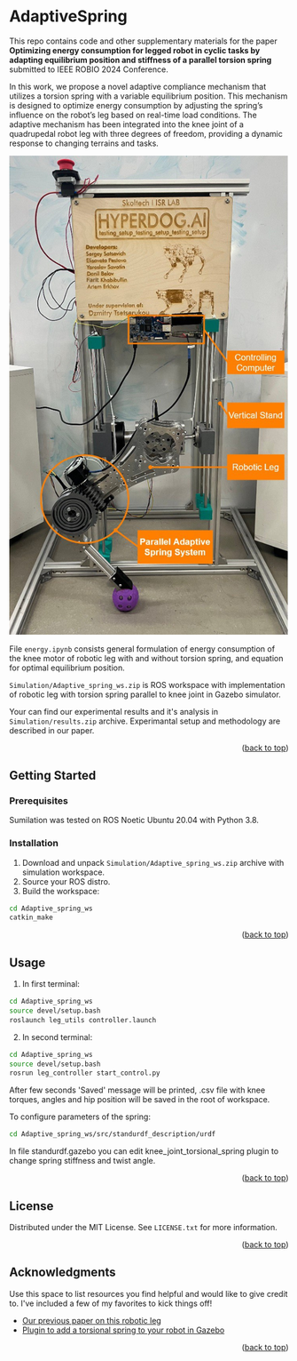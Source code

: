 # AdaptiveSpring

This repo contains code and other supplementary materials for the paper **Optimizing energy consumption for legged robot in cyclic tasks by
adapting equilibrium position and stiffness of a parallel torsion spring** submitted to IEEE ROBIO 2024 Conference.

In this work, we propose a novel adaptive compliance mechanism that utilizes a torsion spring with a variable equilibrium position. This mechanism is designed to optimize energy consumption by adjusting the spring’s influence on the robot’s leg based on real-time load conditions. The adaptive mechanism has been integrated into the knee joint of a quadrupedal robot leg with three degrees of freedom, providing a dynamic response to changing terrains and tasks.

![Testing setup](https://github.com/dancher00/AdaptiveSpring/blob/main/stand.jpg)

File `energy.ipynb` consists general formulation of energy consumption of the knee motor of robotic leg with and without torsion spring, and equation for optimal equilibrium position.

`Simulation/Adaptive_spring_ws.zip` is ROS workspace with implementation of robotic leg with torsion spring parallel to knee joint in Gazebo simulator. 

Your can find our experimental results and it's analysis in `Simulation/results.zip` archive. Experimantal setup and methodology are described in our paper.

<p align="right">(<a href="#readme-top">back to top</a>)</p>

<!-- GETTING STARTED -->
## Getting Started

### Prerequisites

Sumilation was tested on ROS Noetic Ubuntu 20.04 with Python 3.8.

### Installation

1. Download and unpack `Simulation/Adaptive_spring_ws.zip` archive with simulation workspace.
2. Source your ROS distro.
3. Build the workspace:
```sh
cd Adaptive_spring_ws
catkin_make
```

<p align="right">(<a href="#readme-top">back to top</a>)</p>



<!-- USAGE EXAMPLES -->
## Usage

1. In first terminal:
```sh
cd Adaptive_spring_ws
source devel/setup.bash
roslaunch leg_utils controller.launch
```
2. In second terminal:
```sh
cd Adaptive_spring_ws
source devel/setup.bash
rosrun leg_controller start_control.py
```

After few seconds 'Saved' message will be printed, .csv file with knee torques, angles and hip position will be saved in the root of workspace.

To configure parameters of the spring:
```sh
cd Adaptive_spring_ws/src/standurdf_description/urdf
```
In file standurdf.gazebo you can edit knee_joint_torsional_spring plugin to change spring stiffness and twist angle.

<p align="right">(<a href="#readme-top">back to top</a>)</p>

<!-- LICENSE -->
## License

Distributed under the MIT License. See `LICENSE.txt` for more information.

<p align="right">(<a href="#readme-top">back to top</a>)</p>

<!-- ACKNOWLEDGMENTS -->
## Acknowledgments

Use this space to list resources you find helpful and would like to give credit to. I've included a few of my favorites to kick things off!

* [Our previous paper on this robotic leg](https://arxiv.org/abs/2407.15622)
* [Plugin to add a torsional spring to your robot in Gazebo](https://github.com/aminsung/gazebo_joint_torsional_spring_plugin)


<p align="right">(<a href="#readme-top">back to top</a>)</p>



<!-- MARKDOWN LINKS & IMAGES -->
<!-- https://www.markdownguide.org/basic-syntax/#reference-style-links -->
[contributors-shield]: https://img.shields.io/github/contributors/othneildrew/Best-README-Template.svg?style=for-the-badge
[contributors-url]: https://github.com/othneildrew/Best-README-Template/graphs/contributors
[forks-shield]: https://img.shields.io/github/forks/othneildrew/Best-README-Template.svg?style=for-the-badge
[forks-url]: https://github.com/othneildrew/Best-README-Template/network/members
[stars-shield]: https://img.shields.io/github/stars/othneildrew/Best-README-Template.svg?style=for-the-badge
[stars-url]: https://github.com/othneildrew/Best-README-Template/stargazers
[issues-shield]: https://img.shields.io/github/issues/othneildrew/Best-README-Template.svg?style=for-the-badge
[issues-url]: https://github.com/othneildrew/Best-README-Template/issues
[license-shield]: https://img.shields.io/github/license/othneildrew/Best-README-Template.svg?style=for-the-badge
[license-url]: https://github.com/othneildrew/Best-README-Template/blob/master/LICENSE.txt
[linkedin-shield]: https://img.shields.io/badge/-LinkedIn-black.svg?style=for-the-badge&logo=linkedin&colorB=555
[linkedin-url]: https://linkedin.com/in/othneildrew
[product-screenshot]: images/screenshot.png
[Next.js]: https://img.shields.io/badge/next.js-000000?style=for-the-badge&logo=nextdotjs&logoColor=white
[Next-url]: https://nextjs.org/
[React.js]: https://img.shields.io/badge/React-20232A?style=for-the-badge&logo=react&logoColor=61DAFB
[React-url]: https://reactjs.org/
[Vue.js]: https://img.shields.io/badge/Vue.js-35495E?style=for-the-badge&logo=vuedotjs&logoColor=4FC08D
[Vue-url]: https://vuejs.org/
[Angular.io]: https://img.shields.io/badge/Angular-DD0031?style=for-the-badge&logo=angular&logoColor=white
[Angular-url]: https://angular.io/
[Svelte.dev]: https://img.shields.io/badge/Svelte-4A4A55?style=for-the-badge&logo=svelte&logoColor=FF3E00
[Svelte-url]: https://svelte.dev/
[Laravel.com]: https://img.shields.io/badge/Laravel-FF2D20?style=for-the-badge&logo=laravel&logoColor=white
[Laravel-url]: https://laravel.com
[Bootstrap.com]: https://img.shields.io/badge/Bootstrap-563D7C?style=for-the-badge&logo=bootstrap&logoColor=white
[Bootstrap-url]: https://getbootstrap.com
[JQuery.com]: https://img.shields.io/badge/jQuery-0769AD?style=for-the-badge&logo=jquery&logoColor=white
[JQuery-url]: https://jquery.com 
